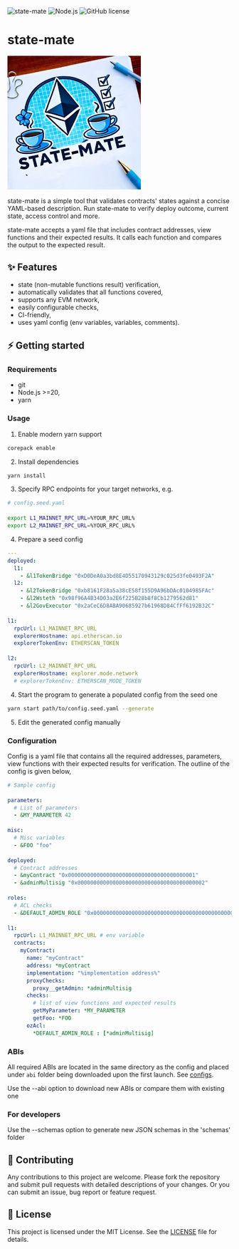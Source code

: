 <div>
    <img alt="state-mate" src="https://img.shields.io/badge/dynamic/json?url=https%3A%2F%2Fraw.githubusercontent.com%2Flidofinance%2Fstate-mate%2Fmain%2Fpackage.json&query=%24.version&label=state-mate&labelColor=white&color=green"/>
    <img alt="Node.js" src="https://img.shields.io/badge/dynamic/json?url=https%3A%2F%2Fraw.githubusercontent.com%2Flidofinance%2Fstate-mate%2Fmain%2Fpackage.json&query=%24.engines.node&style=flat&label=node.js&labelColor=rgb(62%2C%20109%2C%2026)&color=white"/>
    <img alt="GitHub license" src="https://img.shields.io/github/license/lidofinance/state-mate?labelColor=orange&color=white"/>
</div>

# state-mate

<div>
    <img alt="state-mate banner" src="assets/banner.jpeg" width=300 />
</div>

state-mate is a simple tool that validates contracts' states against a concise YAML-based description. Run state-mate to verify deploy outcome, current state, access control and more.

state-mate accepts a yaml file that includes contract addresses, view functions and their expected results. It calls each function and compares the output to the expected result.

## ✨ Features

- state (non-mutable functions result) verification,
- automatically validates that all functions covered,
- supports any EVM network,
- easily configurable checks,
- CI-friendly,
- uses yaml config (env variables, variables, comments).

## ⚡ Getting started

### Requirements

- git
- Node.js >=20,
- yarn

### Usage

1. Enable modern yarn support

```sh
corepack enable
```

2. Install dependencies

```sh
yarn install
```

3. Specify RPC endpoints for your target networks, e.g.

```sh
# config.seed.yaml

export L1_MAINNET_RPC_URL=%YOUR_RPC_URL%
export L2_MAINNET_RPC_URL=%YOUR_RPC_URL%
```

4. Prepare a seed config

```yaml
---
deployed:
  l1:
    - &l1TokenBridge "0xD0DeA0a3bd8E4D55170943129c025d3fe0493F2A"
  l2:
    - &l2TokenBridge "0xb8161F28a5a38cE58f155D9A96bDAc0104985FAc"
    - &l2Wsteth "0x98f96A4B34D03a2E6f225B28b8f8Cb1279562d81"
    - &l2GovExecutor "0x2aCeC6D8ABA90685927b61968D84CfFf6192B32C"

l1:
  rpcUrl: L1_MAINNET_RPC_URL
  explorerHostname: api.etherscan.io
  explorerTokenEnv: ETHERSCAN_TOKEN

l2:
  rpcUrl: L2_MAINNET_RPC_URL
  explorerHostname: explorer.mode.network
  # explorerTokenEnv: ETHERSCAN_MODE_TOKEN
```

4. Start the program to generate a populated config from the seed one

```sh
yarn start path/to/config.seed.yaml --generate
```

5. Edit the generated config manually

### Configuration

Config is a yaml file that contains all the required addresses, parameters, view functions with their expected results for verification. The outline of the config is given below,

```yaml
# Sample config

parameters:
  # List of parameters
  - &MY_PARAMETER 42

misc:
  # Misc variables
  - &FOO "foo"

deployed:
  # Contract addresses
  - &myContract "0x0000000000000000000000000000000000000001"
  - &adminMultisig "0x0000000000000000000000000000000000000002"

roles:
  # ACL checks
  - &DEFAULT_ADMIN_ROLE "0x0000000000000000000000000000000000000000000000000000000000000000"

l1:
  rpcUrl: L1_MAINNET_RPC_URL # env variable
  contracts:
    myContract:
      name: "myContract"
      address: *myContract
      implementation: "%implementation address%"
      proxyChecks:
        proxy__getAdmin: *adminMultisig
      checks:
        # list of view functions and expected results
        getMyParameter: *MY_PARAMETER
        getFoo: *FOO
      ozAcl:
        *DEFAULT_ADMIN_ROLE : [*adminMultisig]
```

### ABIs

All required ABIs are located in the same directory as the config and placed under `abi` folder being downloaded upon the first launch. See [configs](/configs/).

Use the --abi option to download new ABIs or compare them with existing one

### For developers

Use the --schemas option to generate new JSON schemas in the 'schemas' folder

## 🔧 Contributing

Any contributions to this project are welcome. Please fork the repository and submit pull requests with detailed descriptions of your changes. Or you can submit an issue, bug report or feature request.

## 📃 License

This project is licensed under the MIT License. See the [LICENSE](/LICENSE) file for details.
